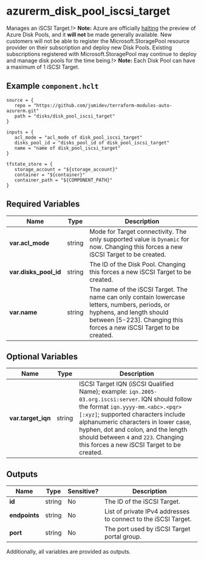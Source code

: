 # azurerm_disk_pool_iscsi_target

Manages an iSCSI Target.!> **Note:** Azure are officially [halting](https://learn.microsoft.com/en-us/azure/azure-vmware/attach-disk-pools-to-azure-vmware-solution-hosts?tabs=azure-cli) the preview of Azure Disk Pools, and it **will not** be made generally available. New customers will not be able to register the Microsoft.StoragePool resource provider on their subscription and deploy new Disk Pools. Existing subscriptions registered with Microsoft.StoragePool may continue to deploy and manage disk pools for the time being.!> **Note:** Each Disk Pool can have a maximum of 1 iSCSI Target.

## Example `component.hclt`

```hcl
source = {
   repo = "https://github.com/jumidev/terraform-modules-auto-azurerm.git" 
   path = "disks/disk_pool_iscsi_target" 
}

inputs = {
   acl_mode = "acl_mode of disk_pool_iscsi_target" 
   disks_pool_id = "disks_pool_id of disk_pool_iscsi_target" 
   name = "name of disk_pool_iscsi_target" 
}

tfstate_store = {
   storage_account = "${storage_account}" 
   container = "${container}" 
   container_path = "${COMPONENT_PATH}" 
}

```

## Required Variables

| Name | Type |  Description |
| ---- | --------- |  ----------- |
| **var.acl_mode** | string |  Mode for Target connectivity. The only supported value is `Dynamic` for now. Changing this forces a new iSCSI Target to be created. | 
| **var.disks_pool_id** | string |  The ID of the Disk Pool. Changing this forces a new iSCSI Target to be created. | 
| **var.name** | string |  The name of the iSCSI Target. The name can only contain lowercase letters, numbers, periods, or hyphens, and length should between [5-223]. Changing this forces a new iSCSI Target to be created. | 

## Optional Variables

| Name | Type |  Description |
| ---- | --------- |  ----------- |
| **var.target_iqn** | string |  ISCSI Target IQN (iSCSI Qualified Name); example: `iqn.2005-03.org.iscsi:server`. IQN should follow the format `iqn.yyyy-mm.<abc>.<pqr>[:xyz]`; supported characters include alphanumeric characters in lower case, hyphen, dot and colon, and the length should between `4` and `223`. Changing this forces a new iSCSI Target to be created. | 



## Outputs

| Name | Type | Sensitive? | Description |
| ---- | ---- | --------- | --------- |
| **id** | string | No  | The ID of the iSCSI Target. | 
| **endpoints** | string | No  | List of private IPv4 addresses to connect to the iSCSI Target. | 
| **port** | string | No  | The port used by iSCSI Target portal group. | 

Additionally, all variables are provided as outputs.
